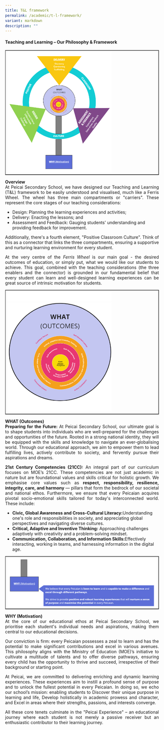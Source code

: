 ```yaml
---
title: T&L framework
permalink: /academic/t-l-framework/
variant: markdown
description: ""
---
```

<h4><strong>Teaching and Learning – Our Philosophy &amp; Framework</strong></h4>
<table style="border-collapse: collapse; width: 100%;" border="1">
<tbody>
<tr>
<td style="width: 100%;"><img style="width: 70%;" src="/images/T_and_L_1.jpg"></td>
</tr>
</tbody>
</table>
<p align="justify"><b>Overview</b><br>At Peicai Secondary School, we have designed our Teaching and Learning (T&amp;L) framework to be easily understood and visualised, much like a Ferris Wheel. The wheel has three main compartments or "carriers". These represent the core stages of our teaching considerations:</p>
<ul>
<li>Design: Planning the learning experiences and activities;</li>
<li>Delivery: Enacting the lessons; and</li>
<li>Assessment and Feedback: Gauging students' understanding and providing feedback for improvement.</li></ul>
<p align="justify">Additionally, there's a fourth element, "Positive Classroom Culture". Think of this as a connector that links the three compartments, ensuring a supportive and nurturing learning environment for every student.</p>
<p align="justify">At the very centre of the <i>Ferris Wheel</i> is our main goal - the desired outcomes of education, or simply put, what we would like our students to achieve. This goal, combined with the teaching considerations (the three enablers and the connector) is grounded in our fundamental belief that every student can learn and well-designed learning experiences can be great source of intrinsic motivation for students.</p>
<table style="border-collapse: collapse; width: 100%;" border="1">
<tbody>
<tr>
<td style="width: 100%;"><img style="width: 70%;" src="/images/T_and_L_2.jpg"></td>
</tr>
</tbody>
</table>
<p align="justify"><b>WHAT (Outcomes)</b><br><b>Preparing for the Future:</b> At Peicai Secondary School, our ultimate goal is to shape students into individuals who are well-prepared for the challenges and opportunities of the future. Rooted in a strong national identity, they will be equipped with the skills and knowledge to navigate an ever-globalising world. Through our educational approach, we aim to empower them to lead fulfilling lives, actively contribute to society, and fervently pursue their aspirations and dreams.</p>
<p align="justify"><b>21st Century Competencies (21CC):</b> An integral part of our curriculum focuses on MOE’s 21CC. These competencies are not just academic in nature but are foundational values and skills critical for holistic growth. We emphasise core values such as <b>respect, responsibility, resilience, integrity, care, and harmony </b>— pillars that form the bedrock of our societal and national ethos. Furthermore, we ensure that every Peicaian acquires pivotal socio-emotional skills tailored for today's interconnected world. These include:</p>
<ul>
	<li><b>Civic, Global Awareness and Cross-Cultural Literacy:</b>Understanding one's role and responsibilities in society, and appreciating global perspectives and navigating diverse cultures.</li>
	<li><b>Critical, Adaptive and Inventive Thinking:</b>  Approaching challenges adaptively with creativity and a problem-solving mindset.</li>
	<li><b>Communication, Collaboration, and Information Skills:</b>Effectively interacting, working in teams, and harnessing information in the digital age.</li></ul>
<table style="border-collapse: collapse; width: 100%;" border="1">
<tbody>
<tr>
<td style="width: 100%;"><img style="width: 100%;" src="/images/T_and_L_3.jpg"></td>
</tr>
</tbody>
</table>
<p align="justify"><b>WHY (Motivation)</b><br>At the core of our educational ethos at Peicai Secondary School, we prioritise each student's individual needs and aspirations, making them central to our educational decisions.</p>
<p align="justify">Our conviction is firm: every Peicaian possesses a zeal to learn and has the potential to make significant contributions and excel in various avenues. This philosophy aligns with the Ministry of Education (MOE)’s initiative to cultivate a multitude of talents and to offer diverse pathways, ensuring every child has the opportunity to thrive and succeed, irrespective of their background or starting point.</p>
<p align="justify">At Peicai, we are committed to delivering enriching and dynamic learning experiences. These experiences aim to instill a profound sense of purpose and to unlock the fullest potential in every Peicaian. In doing so, we echo our school’s mission: enabling students to Discover their unique purpose in learning and life, Develop holistically in academic prowess and character, and Excel in areas where their strengths, passions, and interests converge.</p>
<p align="justify">All these core tenets culminate in the "Peicai Experience" – an educational journey where each student is not merely a passive receiver but an enthusiastic contributor to their learning journey.</p>